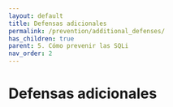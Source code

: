 ```yaml
---
layout: default
title: Defensas adicionales
permalink: /prevention/additional_defenses/
has_children: true
parent: 5. Cómo prevenir las SQLi
nav_order: 2
---
```


# Defensas adicionales
